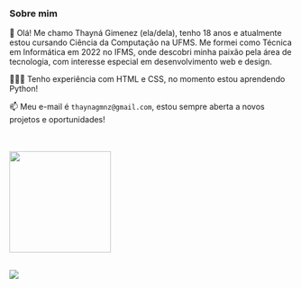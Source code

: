### Sobre mim

🌺 Olá! Me chamo Thayná Gimenez (ela/dela), tenho 18 anos e atualmente estou cursando Ciência da Computação na UFMS. Me formei como Técnica em Informática em 2022 no IFMS, onde descobri minha paixão pela área de tecnologia, com interesse especial em desenvolvimento web e design.

👩🏼‍💻 Tenho experiência com HTML e CSS, no momento estou aprendendo Python!

📫 Meu e-mail é `thaynagmnz@gmail.com`, estou sempre aberta a novos projetos e oportunidades!

<div align="justify">

  <br/>
  <br/>
  <a href="https://github.com/thayna-gimenez">
 
  
  <img height="180em" src="https://github-readme-stats.vercel.app/api/top-langs/?username=thayna-gimenez&layout=compact&langs_count=7&theme=transparent"/>
 
  <br/>
  <br/>
  
<p><img align="center" src="https://github-readme-streak-stats.herokuapp.com/?user=thayna-gimenez&layout=compact&langs_count=7&theme=transparent" /></p>
</div>
